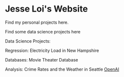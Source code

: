 # Jesse Loi's Website
Find my personal projects here.

Find some data science projects here

Data Science Projects:

Regression: Electricity Load in New Hampshire

Databases: Movie Theater Database

Analysis: Crime Rates and the Weather in Seattle
[OpenAI](https://www.openai.com)
